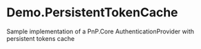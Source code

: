 # Demo.PersistentTokenCache
Sample implementation of a PnP.Core AuthenticationProvider with persistent tokens cache
